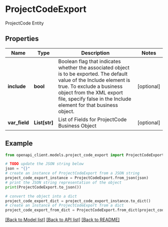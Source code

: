 # ProjectCodeExport

ProjectCode Entity

## Properties

Name | Type | Description | Notes
------------ | ------------- | ------------- | -------------
**include** | **bool** | Boolean flag that indicates whether the associated object is to be exported. The default value of the Include element is true. To exclude a business object from the XML export file, specify false in the Include element for that business object. | [optional] 
**var_field** | **List[str]** | List of Fields for ProjectCode Business Object | [optional] 

## Example

```python
from openapi_client.models.project_code_export import ProjectCodeExport

# TODO update the JSON string below
json = "{}"
# create an instance of ProjectCodeExport from a JSON string
project_code_export_instance = ProjectCodeExport.from_json(json)
# print the JSON string representation of the object
print(ProjectCodeExport.to_json())

# convert the object into a dict
project_code_export_dict = project_code_export_instance.to_dict()
# create an instance of ProjectCodeExport from a dict
project_code_export_from_dict = ProjectCodeExport.from_dict(project_code_export_dict)
```
[[Back to Model list]](../README.md#documentation-for-models) [[Back to API list]](../README.md#documentation-for-api-endpoints) [[Back to README]](../README.md)



